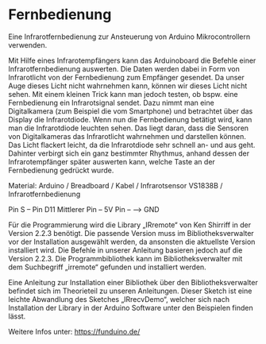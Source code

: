 # Fernbedienung
Eine Infrarotfernbedienung zur Ansteuerung von Arduino Mikrocontrollern verwenden.

Mit Hilfe eines Infrarotempfängers kann das Arduinoboard die Befehle einer Infrarotfernbedienung auswerten. Die Daten werden dabei in Form von Infrarotlicht von der Fernbedienung zum Empfänger gesendet. Da unser Auge dieses Licht nicht wahrnehmen kann, können wir dieses Licht nicht sehen. Mit einem kleinen Trick kann man jedoch testen, ob bspw. eine Fernbedienung ein Infrarotsignal sendet. Dazu nimmt man eine Digitalkamera (zum Beispiel die vom Smartphone) und betrachtet über das Display die Infrarotdiode. Wenn nun die Fernbedienung betätigt wird, kann man die Infrarotdiode leuchten sehen. Das liegt daran, dass die Sensoren von Digitalkameras das Infrarotlicht wahrnehmen und darstellen können. Das Licht flackert leicht, da die Infrarotdiode sehr schnell an- und aus geht. Dahinter verbirgt sich ein ganz bestimmter Rhythmus, anhand dessen der Infrarotempfänger später auswerten kann, welche Taste an der Fernbedienung gedrückt wurde.

Material: Arduino / Breadboard / Kabel / Infrarotsensor VS1838B / Infrarotfernbedienung

Pin S – Pin D11
Mittlerer Pin – 5V
Pin –  –> GND

Für die Programmierung wird die Library „IRremote“ von Ken Shirriff in der Version 2.2.3 benötigt. Die passende Version muss im Bibliotheksverwalter vor der Installation ausgewählt werden, da ansonsten die aktuellste Version installiert wird. Die Befehle in unserer Anleitung basieren jedoch auf die Version 2.2.3. Die Programmbibliothek kann im Bibliotheksverwalter mit dem Suchbegriff „irremote“ gefunden und installiert werden.

Eine Anleitung zur Installation einer Bibliothek über den Bibliotheksverwalter befindet sich im Theorieteil zu unseren Anleitungen. Dieser Sketch ist eine leichte Abwandlung des Sketches „IRrecvDemo“, welcher sich nach Installation der Library in der Arduino Software unter den Beispielen finden lässt.


Weitere Infos unter: https://funduino.de/
